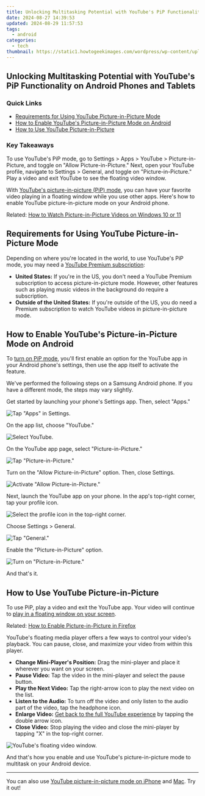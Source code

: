 ```yaml
---
title: Unlocking Multitasking Potential with YouTube's PiP Functionality on Android Phones and Tablets
date: 2024-08-27 14:39:53
updated: 2024-08-29 11:57:53
tags:
  - android
categories:
  - tech
thumbnail: https://static1.howtogeekimages.com/wordpress/wp-content/uploads/2021/08/YouTube-logo-hero-1.png
---
```


## Unlocking Multitasking Potential with YouTube's PiP Functionality on Android Phones and Tablets

### Quick Links

* [Requirements for Using YouTube Picture-in-Picture Mode](https://tech-savvy.techidaily.com/utilizing-mentions-as-a-litmus-test-for-authentic-bots/)
* [How to Enable YouTube's Picture-in-Picture Mode on Android](https://easy-unlock-android.techidaily.com/how-to-reset-a-realme-gt-5-phone-that-is-locked-by-drfone-android/)
* [How to Use YouTube Picture-in-Picture](https://visual-screen-recording.techidaily.com/new-solving-grey-voids-in-gaming-capture-software-for-2024/)

### Key Takeaways

 To use YouTube's PiP mode, go to Settings > Apps > YouTube > Picture-in-Picture, and toggle on "Allow Picture-in-Picture." Next, open your YouTube profile, navigate to Settings > General, and toggle on "Picture-in-Picture." Play a video and exit YouTube to see the floating video window.

 With [YouTube's picture-in-picture (PiP) mode](https://fake-location.techidaily.com/dose-life360-notify-me-when-someone-checks-my-location-on-nokia-c210-drfone-by-drfone-virtual-android/), you can have your favorite video playing in a floating window while you use other apps. Here's how to enable YouTube picture-in-picture mode on your Android phone.

Related: [How to Watch Picture-in-Picture Videos on Windows 10 or 11](https://fake-location.techidaily.com/dose-life360-notify-me-when-someone-checks-my-location-on-nokia-c210-drfone-by-drfone-virtual-android/) 

##  Requirements for Using YouTube Picture-in-Picture Mode

 Depending on where you're located in the world, to use YouTube's PiP mode, you may need a [YouTube Premium subscription](https://extra-approaches.techidaily.com/in-2024-pinnacle-all-in-one-4k-with-touch-display/):

* **United States:** If you're in the US, you don't need a YouTube Premium subscription to access picture-in-picture mode. However, other features such as playing music videos in the background do require a subscription.
* **Outside of the United States:** If you're outside of the US, you do need a Premium subscription to watch YouTube videos in picture-in-picture mode.

##  How to Enable YouTube's Picture-in-Picture Mode on Android

 To [turn on PiP mode](https://facebook-video-footage.techidaily.com/the-ultimate-guide-to-brightening-up-your-youtube-content-for-2024/), you'll first enable an option for the YouTube app in your Android phone's settings, then use the app itself to activate the feature.

 We've performed the following steps on a Samsung Android phone. If you have a different mode, the steps may vary slightly.

 Get started by launching your phone's Settings app. Then, select "Apps."

![Tap "Apps" in Settings.](https://static1.howtogeekimages.com/wordpress/wp-content/uploads/2022/10/1-android-apps-settings.png) 

 On the app list, choose "YouTube."

![Select YouTube.](https://static1.howtogeekimages.com/wordpress/wp-content/uploads/2022/10/2-android-youtube-app.png) 

 On the YouTube app page, select "Picture-in-Picture."

![Tap &quot;Picture-in-Picture.&quot;](https://static1.howtogeekimages.com/wordpress/wp-content/uploads/2022/10/3-android-youtube-picture-in-picture.png) 

 Turn on the "Allow Picture-in-Picture" option. Then, close Settings.

![Activate "Allow Picture-in-Picture."](https://static1.howtogeekimages.com/wordpress/wp-content/uploads/2022/10/4-android-enable-youtube-picture-in-picture.png) 

 Next, launch the YouTube app on your phone. In the app's top-right corner, tap your profile icon.

![Select the profile icon in the top-right corner.](https://static1.howtogeekimages.com/wordpress/wp-content/uploads/2022/10/5-android-youtube-app-profile-menu.png) 

 Choose Settings > General.

![Tap "General."](https://static1.howtogeekimages.com/wordpress/wp-content/uploads/2022/10/6-android-youtube-general-settings.png) 

 Enable the "Picture-in-Picture" option.

![Turn on "Picture-in-Picture."](https://static1.howtogeekimages.com/wordpress/wp-content/uploads/2022/10/7-android-youtube-turn-on-picture-in-picture.png) 

 And that's it.

##  How to Use YouTube Picture-in-Picture

 To use PiP, play a video and exit the YouTube app. Your video will continue to [play in a floating window on your screen](https://fox-links.techidaily.com/shadow-flight-new-camera-frontier-for-2024/).

Related: [How to Enable Picture-in-Picture in Firefox](https://fox-links.techidaily.com/shadow-flight-new-camera-frontier-for-2024/) 

 YouTube's floating media player offers a few ways to control your video's playback. You can pause, close, and maximize your video from within this player.

* **Change Mini-Player's Position:** Drag the mini-player and place it wherever you want on your screen.
* **Pause Video:** Tap the video in the mini-player and select the pause button.
* **Play the Next Video:** Tap the right-arrow icon to play the next video on the list.
* **Listen to the Audio:** To turn off the video and only listen to the audio part of the video, tap the headphone icon.
* **Enlarge Video:** [Get back to the full YouTube experience](https://youtube-docs.techidaily.com/ed-harness-the-power-of-youtube-videos-to-create-stunning-gifs-online/) by tapping the double arrow icon.
* **Close Video:** Stop playing the video and close the mini-player by tapping "X" in the top-right corner.

![YouTube's floating video window.](https://static1.howtogeekimages.com/wordpress/wp-content/uploads/2022/10/8-android-youtube-picture-in-picture-video.png) 

 And that's how you enable and use YouTube's picture-in-picture mode to multitask on your Android device.

---

 You can also use [YouTube picture-in-picture mode on iPhone](https://youtube-tips.techidaily.com/ed-2024-approved-your-world-transformed-youtubes-immersive-vr-collection/) and [Mac](https://win-able.techidaily.com/1723011512746-windows-11-users-rejoice-permanently-fix-your-origin-browser-wont-start-problem-today/). Try it out!

<ins class="adsbygoogle"
     style="display:block"
     data-ad-format="autorelaxed"
     data-ad-client="ca-pub-7571918770474297"
     data-ad-slot="1223367746"></ins>



<ins class="adsbygoogle"
     style="display:block"
     data-ad-client="ca-pub-7571918770474297"
     data-ad-slot="8358498916"
     data-ad-format="auto"
     data-full-width-responsive="true"></ins>
